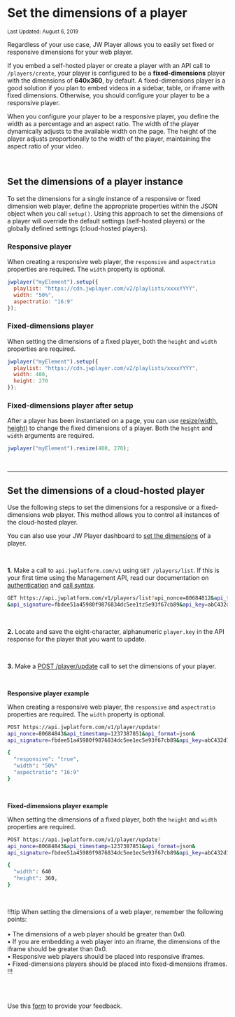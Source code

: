 # Set the dimensions of a player

<sup>Last Updated: August 6, 2019</sup>

Regardless of your use case, JW Player allows you to easily set fixed or responsive dimensions for your web player. 

If you embed a self-hosted player or create a player with an API call to `/players/create`, your player is configured to be a **fixed-dimensions** player with the dimensions of **640x360**, by default. A fixed-dimensions player is a good solution if you plan to embed videos in a sidebar, table, or iframe with fixed dimensions. Otherwise, you should configure your player to be a responsive player.

When you configure your player to be a responsive player, you define the width as a percentage and an aspect ratio. The width of the player dynamically adjusts to the available width on the page. The height of the player adjusts proportionally to the width of the player, maintaining the aspect ratio of your video. 

<br/>

## Set the dimensions of a player instance

To set the dimensions for a single instance of a responsive or fixed dimension web player, define the appropriate properties within the JSON object when you call `setup()`. Using this approach to set the dimensions of a player will override the default settings (self-hosted players) or the globally defined settings (cloud-hosted players).

### Responsive player

When creating a responsive web player, the `responsive` and `aspectratio` properties are required. The `width` property is optional.

```javascript
jwplayer("myElement").setup({ 
  playlist: "https://cdn.jwplayer.com/v2/playlists/xxxxYYYY",
  width: "50%",
  aspectratio: "16:9"
});
```

### Fixed-dimensions player

When setting the dimensions of a fixed player, both the `height` and `width` properties are required.

```javascript
jwplayer("myElement").setup({ 
  playlist: "https://cdn.jwplayer.com/v2/playlists/xxxxYYYY",
  width: 480,
  height: 270
});
```

### Fixed-dimensions player after setup

After a player has been instantiated on a page, you can use <a href="https://developer.jwplayer.com/jw-player/docs/javascript-api-reference/#jwplayerresizewidth-height" target="_blank">resize(width, height)</a> to change the fixed dimensions of a player. Both the `height` and `width` arguments are required.

```javascript
jwplayer("myElement").resize(480, 270);
```

<br/>

***

## Set the dimensions of a cloud-hosted player

Use the following steps to set the dimensions for a responsive or a fixed-dimensions web player. This method allows you to control all instances of the cloud-hosted player.

You can also use your JW Player dashboard to [set the dimensions](https://support.jwplayer.com/articles/set-the-dimensions-of-player) of a player.

<br/>

**1.** Make a call to `api.jwplatform.com/v1` using `GET /players/list`. If this is your first time using the Management API, read our documentation on <a href="https://developer.jwplayer.com/jw-platform/reference/v1/authentication.html" target="_blank">authentication</a> and <a href="https://developer.jwplayer.com/jw-platform/reference/v1/call_syntax.html" target="_blank">call syntax</a>.

```bash
GET https://api.jwplatform.com/v1/players/list?api_nonce=80684812&api_timestamp=1237387841&api_format=json
&api_signature=fbdee51a45980f9876834dc5ee1tz5e93f67cb89&api_key=abC432d1
```

<br/>

**2.** Locate and save the eight-character, alphanumeric `player.key` in the API response for the player that you want to update.

<br/>

**3.** Make a <a href="https://developer.jwplayer.com/jw-platform/reference/v1/methods/players/update.html#parameters" target="_blank">POST /player/update</a> call to set the dimensions of your player.

<br/>

**Responsive player example**

When creating a responsive web player, the `responsive` and `aspectratio` properties are required. The `width` property is optional.

```bash
POST https://api.jwplatform.com/v1/player/update?
api_nonce=80684843&api_timestamp=1237387851&api_format=json&
api_signature=fbdee51a45980f9876834dc5ee1ec5e93f67cb89&api_key=abC432d1

{
  "responsive": "true",
  "width": "50%"
  "aspectratio": "16:9"
}
```

<br/>

**Fixed-dimensions player example**

When setting the dimensions of a fixed player, both the `height` and `width` properties are required.

```bash
POST https://api.jwplatform.com/v1/player/update?
api_nonce=80684843&api_timestamp=1237387851&api_format=json&
api_signature=fbdee51a45980f9876834dc5ee1ec5e93f67cb89&api_key=abC432d1

{
  "width": 640
  "height": 360,
}
```

<br/>

!!!tip
When setting the dimensions of a web player, remember the following points:<br/><br/>&bull; The dimensions of a web player should be greater than 0x0.<br/>&bull; If you are embedding a web player into an iframe, the dimensions of the iframe should be greater than 0x0.<br/>&bull; Responsive web players should be placed into responsive iframes.<br/>&bull; Fixed-dimensions players should be placed into fixed-dimensions iframes.
!!!

<br/><br/>
<div id="wufoo-mff60sc1xnn4cu">
Use this <a href="https://jwplayerdocs.wufoo.com/forms/mff60sc1xnn4cu">form</a> to provide your feedback.
</div>
<script type="text/javascript">var mff60sc1xnn4cu;(function(d, t) {
var s = d.createElement(t), options = {
'userName':'jwplayerdocs',
'formHash':'mff60sc1xnn4cu',
'autoResize':true,
'height':'288',
'async':true,
'host':'wufoo.com',
'header':'show',
'ssl':true,
'defaultValues': 'field118=' + location.pathname};
s.src = ('https:' == d.location.protocol ? 'https://' : 'http://') + 'www.wufoo.com/scripts/embed/form.js';
s.onload = s.onreadystatechange = function() {
var rs = this.readyState; if (rs) if (rs != 'complete') if (rs != 'loaded') return;
try { mff60sc1xnn4cu = new WufooForm();mff60sc1xnn4cu.initialize(options);mff60sc1xnn4cu.display(); } catch (e) {}};
var scr = d.getElementsByTagName(t)[0], par = scr.parentNode; par.insertBefore(s, scr);
})(document, 'script');</script>
